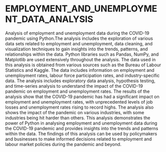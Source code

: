 # EMPLOYMENT_AND_UNEMPLOYMENT_DATA_ANALYSIS
 Analysis of employment and unemployment data during the COVID-19 pandemic using Python.The analysis includes the exploration of various data sets related to employment and unemployment, data cleaning, and visualization techniques to gain insights into the trends, patterns, and relationships within the data. Python libraries such as Pandas, NumPy, and Matplotlib are used extensively throughout the analysis.
The data used in this analysis is obtained from various sources such as the Bureau of Labour Statistics and Kaggle. The data includes information on employment and unemployment rates, labour force participation rates, and industry-specific data. The analysis includes exploratory data analysis, hypothesis testing, and time-series analysis to understand the impact of the COVID-19 pandemic on employment and unemployment rates.
The results of the analysis show that the COVID-19 pandemic has had a significant impact on employment and unemployment rates, with unprecedented levels of job losses and unemployment rates rising to record highs. The analysis also shows the impact of the pandemic on various industries, with some industries being hit harder than others.
This analysis demonstrates the power of Python in analysing employment and unemployment data during the COVID-19 pandemic and provides insights into the trends and patterns within the data. The findings of this analysis can be used by policymakers and businesses to make informed decisions related to employment and labour market policies during the pandemic and beyond.

